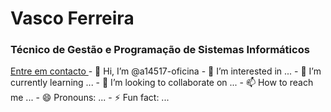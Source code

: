 <h1>Vasco Ferreira</h1>
<h3>Técnico de Gestão e Programação de Sistemas Informáticos</h3>
<a href="mailto:a14517@oficina.pt">
  Entre em contacto
</a>
- 👋 Hi, I’m @a14517-oficina
- 👀 I’m interested in ...
- 🌱 I’m currently learning ...
- 💞️ I’m looking to collaborate on ...
- 📫 How to reach me ...
- 😄 Pronouns: ...
- ⚡ Fun fact: ...

<!---
a14517-oficina/a14517-oficina is a ✨ special ✨ repository because its `README.md` (this file) appears on your GitHub profile.
You can click the Preview link to take a look at your changes.
--->
